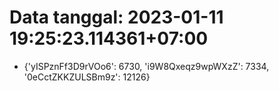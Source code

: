 # Data tanggal: 2023-01-11 19:25:23.114361+07:00

* {'yISPznFf3D9rVOo6': 6730, 'i9W8Qxeqz9wpWXzZ': 7334, '0eCctZKKZULSBm9z': 12126}
